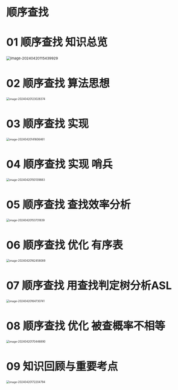 # 顺序查找 



# 01 顺序查找 知识总览

<img src="https://cvp.oss-cn-shanghai.aliyuncs.com/picgo/202404201154030.png" alt="image-20240420115439929" style="zoom: 67%;" />



# 02 顺序查找 算法思想

<img src="https://cvp.oss-cn-shanghai.aliyuncs.com/picgo/202404201230462.png" alt="image-20240420123026374" style="zoom:50%;" />



# 03 顺序查找 实现

<img src="https://cvp.oss-cn-shanghai.aliyuncs.com/picgo/202404201416708.png" alt="image-20240420141606461" style="zoom:50%;" />



# 04 顺序查找 实现 哨兵

<img src="https://cvp.oss-cn-shanghai.aliyuncs.com/picgo/202404201501113.png" alt="image-20240420150139883" style="zoom:50%;" />



# 05 顺序查找 查找效率分析

<img src="https://cvp.oss-cn-shanghai.aliyuncs.com/picgo/202404201537975.png" alt="image-20240420153731839" style="zoom:50%;" />



# 06 顺序查找 优化 有序表

<img src="https://cvp.oss-cn-shanghai.aliyuncs.com/picgo/202404201624256.png" alt="image-20240420162458089" style="zoom:50%;" />



# 07 顺序查找 用查找判定树分析ASL

<img src="https://cvp.oss-cn-shanghai.aliyuncs.com/picgo/202404201647843.png" alt="image-20240420164730741" style="zoom:50%;" />



# 08 顺序查找 优化 被查概率不相等

<img src="https://cvp.oss-cn-shanghai.aliyuncs.com/picgo/202404201704988.png" alt="image-20240420170446890" style="zoom:50%;" />



# 09 知识回顾与重要考点

<img src="https://cvp.oss-cn-shanghai.aliyuncs.com/picgo/202404201722903.png" alt="image-20240420172204794" style="zoom:50%;" />